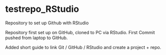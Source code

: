 # testrepo_RStudio
Repository to set up Github with RStudio

Repository first set up on GitHub, cloned to PC via RStudio.
First Commit pushed from laptop to GitHub.

Added short guide to link Git / GitHub / RStudio and create a project + repo.